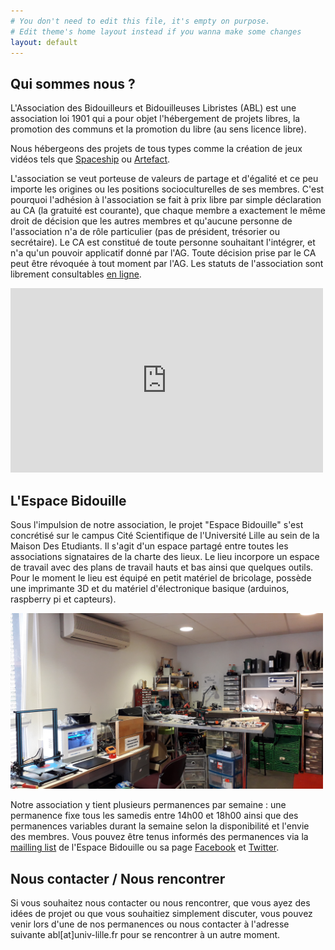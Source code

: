 ```yaml
---
# You don't need to edit this file, it's empty on purpose.
# Edit theme's home layout instead if you wanna make some changes
layout: default
---
```


## Qui sommes nous ?

L'Association des Bidouilleurs et Bidouilleuses Libristes (ABL) est une association loi 1901 qui a pour objet l'hébergement de projets libres, la promotion des communs et la promotion du libre (au sens licence libre).

Nous hébergeons des projets de tous types comme la création de jeux vidéos tels que [Spaceship](https://github.com/yoann-dufresne/Spaceship_node) ou [Artefact](https://bidouilleurslibristes.github.io/Artefact/).

L'association se veut porteuse de valeurs de partage et d'égalité et ce peu importe les origines ou les positions socioculturelles de ses membres. C'est pourquoi l'adhésion à l'association se fait à prix libre par simple déclaration au CA (la gratuité est courante), que chaque membre a exactement le même droit de décision que les autres membres et qu'aucune personne de l'association n'a de rôle particulier (pas de président, trésorier ou secrétaire). Le CA est constitué de toute personne souhaitant l'intégrer, et n'a qu'un pouvoir applicatif donné par l'AG. Toute décision prise par le CA peut être révoquée à tout moment par l'AG. Les statuts de l'association sont librement consultables [en ligne](/statuts_ABL.pdf).

<iframe  width="500" height="295" src="https://www.youtube.com/embed/uSyYBUxzVn0" title="YouTube video player" frameborder="0" allow="accelerometer; autoplay; clipboard-write; encrypted-media; gyroscope; picture-in-picture" allowfullscreen></iframe>



## L'Espace Bidouille

Sous l'impulsion de notre association, le projet "Espace Bidouille" s'est concrétisé sur le campus Cité Scientifique de l'Université Lille au sein de la Maison Des Etudiants. Il s'agit d'un espace partagé entre toutes les associations signataires de la charte des lieux. Le lieu incorpore un espace de travail avec des plans de travail hauts et bas ainsi que quelques outils. Pour le moment le lieu est équipé en petit matériel de bricolage, possède une imprimante 3D et du matériel d'électronique basique (arduinos, raspberry pi et capteurs).

<img src="imgs/EB2021.jpg"  width="500">

Notre association y tient plusieurs permanences par semaine : une permanence fixe tous les samedis entre 14h00 et 18h00 ainsi que des permanences variables durant la semaine selon la disponibilité et l'envie des membres. Vous pouvez être tenus informés des permanences via la [mailling list](https://listes.univ-lille.fr/wws/subscribe/espacebidouille) de l'Espace Bidouille ou sa page [Facebook](https://www.facebook.com/EspaceBidouille) et [Twitter](https://twitter.com/EspaceBidouille).

## Nous contacter / Nous rencontrer

Si vous souhaitez nous contacter ou nous rencontrer, que vous ayez des idées de projet ou que vous souhaitiez simplement discuter, vous pouvez venir lors d'une de nos permanences ou nous contacter à l'adresse suivante abl[at]univ-lille.fr pour se rencontrer à un autre moment.

